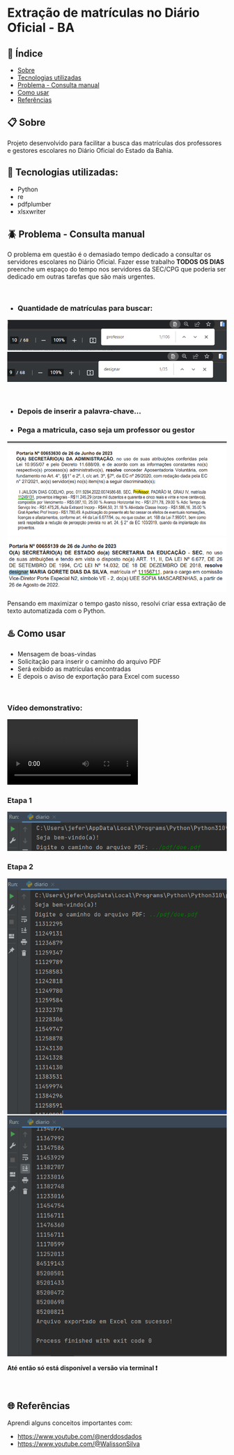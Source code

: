 # Extração de matrículas no Diário Oficial - BA

## 🔗 Índice
-   <a href="#sobre">Sobre</a>
-   <a href="#tecnologias-utilizadas">Tecnologias utilizadas</a>
-   <a href="#problema---consulta-manual">Problema - Consulta manual</a>
-   <a href="#como-usar">Como usar</a>
-   <a href="#referências">Referências</a>

## 📋 Sobre
<p>Projeto desenvolvido para facilitar a busca das matrículas dos professores e gestores escolares no Diário Oficial do Estado da Bahia.</p>

## 🎯 Tecnologias utilizadas:
-   Python
-   re
-   pdfplumber
-   xlsxwriter
  
## 🪲 Problema - Consulta manual
<p>O problema em questão é o demasiado tempo dedicado a consultar os servidores escolares no Diário Oficial. Fazer esse trabalho <strong>TODOS OS DIAS</strong> preenche um espaço do tempo nos servidores da SEC/CPG que poderia ser dedicado em outras tarefas que são mais urgentes.</p>

<br>

- ### Quantidade de matrículas para buscar: 
![Pesquisa das matriculas dos professores](img/search-teacher-doe.png)
![Pesquisa das matriiculas das designações](img/search-designate-doe.png)

<br>

- ### Depois de inserir a palavra-chave...
- ### Pega a matricula, caso seja um professor ou gestor
<img src ='img/preview-doe.png' ></img>
<img src ='img/preview-doe2.png' ></img>


<p>Pensando em maximizar o tempo gasto nisso, resolvi criar essa extração de texto automatizada com o Python.</p>



## ♨️ Como usar
-   Mensagem de boas-vindas
-   Solicitação para inserir o caminho do arquivo PDF
-   Será exibido as matrículas encontradas
-   E depois o aviso de exportação para Excel com sucesso

<br>


### Vídeo demonstrativo:

<video src="video/doe-ba%20%E2%80%93%20diario.py%202023-07-02%2015-32-49%20(online-video-cutter.com).mp4" controls title="Title"></video>

### Etapa 1
![Terminal](img/terminal-01.png)
### Etapa 2
![Terminal](img/terminal-02.png)
![Terminal](img/terminal-03.png)

<p><strong>Até então só está disponível a versão via terminal ❗</strong></p>

<br>

## 🌐 Referências
<p>Aprendi alguns conceitos importantes com:</p>
  
  - https://www.youtube.com/@nerddosdados
  - https://www.youtube.com/@WalissonSilva